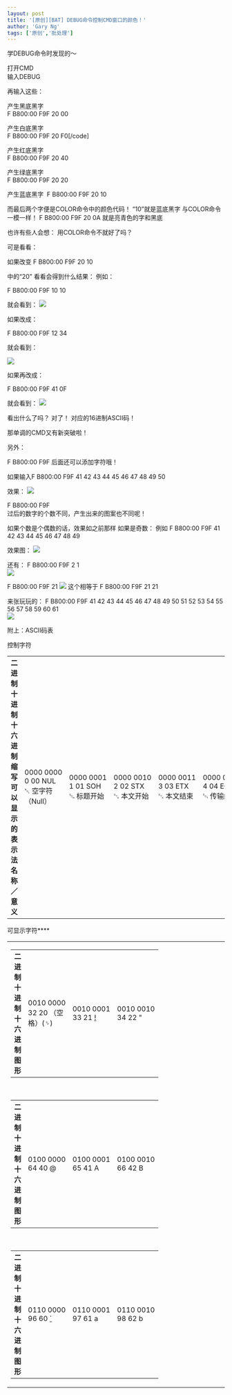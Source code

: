```yaml
---
layout: post
title: '[原创][BAT] DEBUG命令控制CMD窗口的颜色！'
author: 'Gary Ng'
tags: ['原创','批处理']
---
```


学DEBUG命令时发现的～  
  
 打开CMD  
 输入DEBUG  
  
 再输入这些：  
  
产生黑底黑字  
 F B800:00 F9F 20 00
  
产生白底黑字  
 F B800:00 F9F 20 F0[/code]
  
产生红底黑字  
 F B800:00 F9F 20 40  
  
产生绿底黑字  
 F B800:00 F9F 20 20  
  
产生蓝底黑字 
F B800:00 F9F 20 10
  
<!-- More -->
  
而最后两个字便是COLOR命令中的颜色代码！
“10”就是蓝底黑字
与COLOR命令一模一样！
F B800:00 F9F 20 0A
就是亮青色的字和黑底
  
  
也许有些人会想：
用COLOR命令不就好了吗？
  
可是看看：
  
如果改变
F B800:00 F9F 20 10
  
中的“20”
看看会得到什么结果：
例如：
  
F B800:00 F9F 10 10
  
就会看到：
[![](http://4.bp.blogspot.com/-vsQ8b8nfjNs/TqOrm7qzW0I/AAAAAAAAATE/DQn-E_HUNaY/s640/debug.jpg)](http://4.bp.blogspot.com/-vsQ8b8nfjNs/TqOrm7qzW0I/AAAAAAAAATE/DQn-E_HUNaY/s1600/debug.jpg)
  
  
如果改成：
  
F B800:00 F9F 12 34
  
  
  
就会看到：
  
[![](http://3.bp.blogspot.com/-gI7_lLBXQto/TqOsMmcSOMI/AAAAAAAAATM/fInfFw-zkxE/s640/debug1.jpg)](http://3.bp.blogspot.com/-gI7_lLBXQto/TqOsMmcSOMI/AAAAAAAAATM/fInfFw-zkxE/s1600/debug1.jpg)
  
  
如果再改成：
  
F B800:00 F9F 41 0F  
  
就会看到：
[![](http://1.bp.blogspot.com/-aXaEXEMl7a4/TqOtdbvHQaI/AAAAAAAAATU/RyAO0m1Ncmw/s640/debug2.jpg)](http://1.bp.blogspot.com/-aXaEXEMl7a4/TqOtdbvHQaI/AAAAAAAAATU/RyAO0m1Ncmw/s1600/debug2.jpg)
  
看出什么了吗？
对了！
对应的16进制ASCII码！
  
那单调的CMD又有新突破啦！
  
  
另外：
  
F B800:00 F9F
后面还可以添加字符哦！
  
如果输入F B800:00 F9F 41 42 43 44 45 46 47 48 49 50 
  
效果：
[![](http://2.bp.blogspot.com/-3uaQVzr6zUc/TqPJAnYICcI/AAAAAAAAATk/QhVgSNNzxhE/s640/debug4.jpg)](http://2.bp.blogspot.com/-3uaQVzr6zUc/TqPJAnYICcI/AAAAAAAAATk/QhVgSNNzxhE/s1600/debug4.jpg)
  
F B800:00 F9F  
过后的数字的个数不同，产生出来的图案也不同呢！
  
  
如果个数是个偶数的话，效果如之前那样
如果是奇数：
例如
F B800:00 F9F 41 42 43 44 45 46 47 48 49
  
效果图：
[![](http://4.bp.blogspot.com/-aP3ywj79Ap4/TqPKSaHIPgI/AAAAAAAAATs/BP4nfmWQ3RE/s640/debug5.jpg)](http://4.bp.blogspot.com/-aP3ywj79Ap4/TqPKSaHIPgI/AAAAAAAAATs/BP4nfmWQ3RE/s1600/debug5.jpg)
  
  
还有：
F B800:00 F9F 2 1  
[![](http://3.bp.blogspot.com/-Z9Buw7N5pOg/TqPMsGUyhMI/AAAAAAAAAT8/r17OLkrhMD0/s640/debug7.jpg)](http://3.bp.blogspot.com/-Z9Buw7N5pOg/TqPMsGUyhMI/AAAAAAAAAT8/r17OLkrhMD0/s1600/debug7.jpg)
  
  
F B800:00 F9F 21
[![](http://4.bp.blogspot.com/-EqMAqYeIRfk/TqPNGLebKFI/AAAAAAAAAUE/iaIjqxeTdeg/s640/debug8.jpg)](http://4.bp.blogspot.com/-EqMAqYeIRfk/TqPNGLebKFI/AAAAAAAAAUE/iaIjqxeTdeg/s1600/debug8.jpg)
这个相等于
F B800:00 F9F 21 21
  
  
  
来张玩玩的：
F B800:00 F9F 41 42 43 44 45 46 47 48 49 50 51 52 53 54 55 56 57 58 59
60 61  
[![](http://2.bp.blogspot.com/-jGdxLH26qqY/TqPK8UtHFxI/AAAAAAAAAT0/axsoSBaa-Hc/s640/debug6.jpg)](http://2.bp.blogspot.com/-jGdxLH26qqY/TqPK8UtHFxI/AAAAAAAAAT0/axsoSBaa-Hc/s1600/debug6.jpg)
  
  
  
附上：ASCII码表
  
  
  
控制字符
  
<table>
<colgroup>
<col width="16%" />
<col width="16%" />
<col width="16%" />
<col width="16%" />
<col width="16%" />
<col width="16%" />
</colgroup>
<tbody>
<tr class="odd">
<td align="left"><strong>二进制</strong>
<strong>十进制</strong>
<strong>十六进制</strong>
<strong>缩写</strong>
<strong>可以显示的表示法</strong>
<strong>名称／意义</strong></td>
<td align="left">0000 0000
0
00
NUL
␀
空字符（Null）</td>
<td align="left">0000 0001
1
01
SOH
␁
标题开始</td>
<td align="left">0000 0010
2
02
STX
␂
本文开始</td>
<td align="left">0000 0011
3
03
ETX
␃
本文结束</td>
<td align="left">0000 0100
4
04
EOT
␄
传输结束</td>
</tr>
</tbody>
</table>

  
  
可显示字符****
  
<table>
<colgroup>
<col width="20%" />
<col width="20%" />
<col width="20%" />
<col width="20%" />
<col width="20%" />
</colgroup>
<tbody>
<tr class="odd">
<td align="left"><table>
<colgroup>
<col width="25%" />
<col width="25%" />
<col width="25%" />
<col width="25%" />
</colgroup>
<tbody>
<tr class="odd">
<td align="left"><strong>二进制</strong>
<strong>十进制</strong>
<strong>十六进制</strong>
<strong>图形</strong></td>
<td align="left">0010 0000
32
20
（空格）(␠)</td>
<td align="left">0010 0001
33
21
<a href="http://zh.wikipedia.org/wiki/%E6%84%9F%E5%8F%B9%E5%8F%B7" title="感叹号">!</a></td>
<td align="left">0010 0010
34
22
&quot;</td>
</tr>
</tbody>
</table>
<br />
<table>
<colgroup>
<col width="25%" />
<col width="25%" />
<col width="25%" />
<col width="25%" />
</colgroup>
<tbody>
<tr class="odd">
<td align="left"><strong>二进制</strong>
<strong>十进制</strong>
<strong>十六进制</strong>
<strong>图形</strong></td>
<td align="left">0100 0000
64
40
@</td>
<td align="left">0100 0001
65
41
A</td>
<td align="left">0100 0010
66
42
B</td>
</tr>
</tbody>
</table>
<br />
<table>
<colgroup>
<col width="25%" />
<col width="25%" />
<col width="25%" />
<col width="25%" />
</colgroup>
<tbody>
<tr class="odd">
<td align="left"><strong>二进制</strong>
<strong>十进制</strong>
<strong>十六进制</strong>
<strong>图形</strong></td>
<td align="left">0110 0000
96
60
<a href="http://zh.wikipedia.org/wiki/%E9%87%8D%E9%9F%B3%E7%AC%A6" title="重音符">`</a></td>
<td align="left">0110 0001
97
61
a</td>
<td align="left">0110 0010
98
62
b</td>
</tr>
</tbody>
</table></td>
</tr>
</tbody>
</table>

  
  

